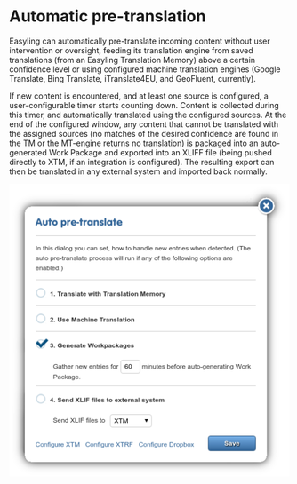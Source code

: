 # Automatic pre-translation

Easyling can automatically pre-translate incoming content without user intervention or oversight, feeding its translation engine from saved translations (from an Easyling Translation Memory) above a certain confidence level or using configured machine translation engines (Google Translate, Bing Translate, iTranslate4EU, and GeoFluent, currently).

If new content is encountered, and at least one source is configured, a user-configurable timer starts counting down. Content is collected during this timer, and automatically translated using the configured sources. At the end of the configured window, any content that cannot be translated with the assigned sources (no matches of the desired confidence are found in the TM or the MT-engine returns no translation) is packaged into an auto-generated Work Package and exported into an XLIFF file (being pushed directly to XTM, if an integration is configured). The resulting export can then be translated in any external system and imported back normally.

![Automation possibilities](/img/dashboard/auto_pre_translate_dialog.png)
